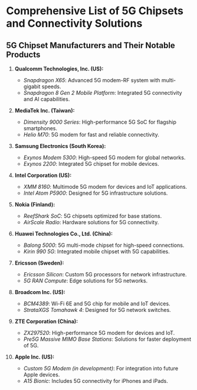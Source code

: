 # Comprehensive List of 5G Chipsets and Connectivity Solutions

## 5G Chipset Manufacturers and Their Notable Products

1. **Qualcomm Technologies, Inc. (US):**
   - *Snapdragon X65*: Advanced 5G modem-RF system with multi-gigabit speeds.
   - *Snapdragon 8 Gen 2 Mobile Platform*: Integrated 5G connectivity and AI capabilities.

2. **MediaTek Inc. (Taiwan):**
   - *Dimensity 9000 Series*: High-performance 5G SoC for flagship smartphones.
   - *Helio M70*: 5G modem for fast and reliable connectivity.

3. **Samsung Electronics (South Korea):**
   - *Exynos Modem 5300*: High-speed 5G modem for global networks.
   - *Exynos 2200*: Integrated 5G chipset for mobile devices.

4. **Intel Corporation (US):**
   - *XMM 8160*: Multimode 5G modem for devices and IoT applications.
   - *Intel Atom P5900*: Designed for 5G infrastructure solutions.

5. **Nokia (Finland):**
   - *ReefShark SoC*: 5G chipsets optimized for base stations.
   - *AirScale Radio*: Hardware solutions for 5G connectivity.

6. **Huawei Technologies Co., Ltd. (China):**
   - *Balong 5000*: 5G multi-mode chipset for high-speed connections.
   - *Kirin 990 5G*: Integrated mobile chipset with 5G capabilities.

7. **Ericsson (Sweden):**
   - *Ericsson Silicon*: Custom 5G processors for network infrastructure.
   - *5G RAN Compute*: Edge solutions for 5G networks.

8. **Broadcom Inc. (US):**
   - *BCM4389*: Wi-Fi 6E and 5G chip for mobile and IoT devices.
   - *StrataXGS Tomahawk 4*: Designed for 5G network switches.

9. **ZTE Corporation (China):**
   - *ZX297520*: High-performance 5G modem for devices and IoT.
   - *Pre5G Massive MIMO Base Stations*: Solutions for faster deployment of 5G.

10. **Apple Inc. (US):**
    - *Custom 5G Modem (in development)*: For integration into future Apple devices.
    - *A15 Bionic*: Includes 5G connectivity for iPhones and iPads.
